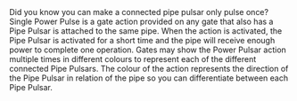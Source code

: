 <lore>
Did you know you can make a connected pipe pulsar only pulse once?
</lore>
<no_lore>
Single Power Pulse is a gate action provided on any gate that also has a Pipe Pulsar is attached to the same pipe.
</no_lore>

<chapter name="Requirements"/>
When the action is activated, the Pipe Pulsar is activated for a short time and the pipe will receive enough power to complete one operation.

<link to="buildcraftsilicon:item/plug_pulsar"/> 

<chapter name="Directions"/>
Gates may show the Power Pulsar action multiple times in different colours to represent each of the different connected Pipe Pulsars.
The colour of the action represents the direction of the Pipe Pulsar in relation of the pipe so you can differentiate between each Pipe Pulsar.